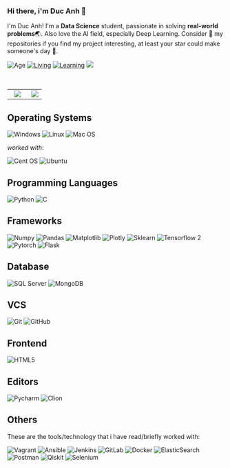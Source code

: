 ### Hi there, i'm Duc Anh 👋

<!--Introduction -->
I'm Duc Anh! I'm a **Data Science** student, passionate in solving **real-world problems**:earth_asia:. Also love the AI field, especially Deep Learning. Consider :star2: my repositories if you find my project interesting, at least your star could make someone's day :pray:.


![Age](https://img.shields.io/badge/age-21-blue)
[![Living](https://img.shields.io/badge/Living-Hanoi%2C%20Vietnam-blue)](https://en.wikipedia.org/wiki/Hanoi)
[![Learning](https://img.shields.io/badge/Learning%20at-National%20Economics%20University-blue)](https://en.neu.edu.vn/)
![](https://komarev.com/ghpvc/?username=Hyprnx&color=brightgreen&style=flat)

<br>

<table>
  <tbody>
    <tr align="center">
      <td align="center" width="60%">
        <span><b><center></center></b></span> 
        <a href="https://github.com/Hyprnx">
          <img src="https://github-readme-stats.vercel.app/api/?username=Hyprnx&show_icons=true&title_color=fff&icon_color=79ff97&text_color=9f9f9f&bg_color=474c4d"/>
        </a>
      </td>
      <td align="center" width="100%">
        <span><b><center></center></b></span> 
        <a href="https://github.com/Hyprnx">
          <img src="https://github-readme-stats.vercel.app/api/top-langs/?username=Hyprnx&theme=radical"/>
        </a>
      </td>
    </tr>
</tbody>
</table>

## Operating Systems
![Windows](https://img.shields.io/badge/-Windows-000000.svg?style=flat&logo=Windows&logoColor=F0F0F0)
![Linux](https://img.shields.io/badge/-Linux-000000.svg?style=flat&logo=Linux&logoColor=F0F0F0)
![Mac OS](https://img.shields.io/badge/MAC%20OS-000000?style=flat&logo=macos&logoColor=F0F0F0)

*worked with*:

![Cent OS](https://img.shields.io/badge/Cent%20OS-002260.svg?style=flat&logo=centos&logoColor=F0F0F0)
![Ubuntu](https://img.shields.io/badge/Ubuntu-E95420.svg?style=flat&logo=ubuntu&logoColor=white)

## Programming Languages
![Python](https://img.shields.io/badge/-Python-9dd3f5.svg?style=flat&logo=Python)
![C](https://img.shields.io/badge/-C-ffffff.svg?style=flat&logo=C)

## Frameworks
![Numpy](https://img.shields.io/badge/-Numpy-55a2e0.svg?style=flat&logo=Numpy)
![Pandas](https://img.shields.io/badge/-Pandas-5d4296.svg?style=flat&logo=Pandas)
![Matplotlib](https://img.shields.io/badge/-Matplotlib-fca862.svg?style=flat&logo=matplotlib)
![Plotly](https://img.shields.io/badge/Plotly-fca862.svg?style=flat&logo=plotly&logoColor=white)
![Sklearn](https://img.shields.io/badge/-Sklearn-d6882f.svg?style=flat&logo=Scikit-learn)
![Tensorflow 2](https://img.shields.io/badge/-Tensorflow-a8502f.svg?style=flat&logo=Tensorflow)
![Pytorch](https://img.shields.io/badge/-Pytorch-a8502f.svg?style=flat&logo=Pytorch)
![Flask](https://img.shields.io/badge/-Flask-black.svg?style=flat&logo=Flask)


## Database
![SQL Server](https://img.shields.io/badge/-SQL-1d586e.svg?style=flat&logo=SQL)
![MongoDB](https://img.shields.io/badge/-MongoDB-2da888.svg?style=flat-square&logo=mongodb)

## VCS
![Git](https://img.shields.io/badge/-Git-black.svg?style=flat-square&logo=git)
![GitHub](https://img.shields.io/badge/-GitHub-181717.svg?style=flat-square&logo=github)

## Frontend
![HTML5](https://img.shields.io/badge/-HTML5-55a2e0.svg?style=flat&logo=html5)

## Editors
![Pycharm](http://img.shields.io/badge/-Pycharm-49e031.svg?style=flat&logo=Pycharm)
![Clion](http://img.shields.io/badge/-Clion-2caba9.svg?style=flat&logo=Clion)

## Others

These are the tools/technology that i have read/briefly worked with:

![Vagrant](https://img.shields.io/badge/Vagrant-%231563FF.svg?style=flat&logo=vagrant&logoColor=white)
![Ansible](https://img.shields.io/badge/Ansible-%231A1918.svg?style=flat&logo=ansible&logoColor=white)
![Jenkins](https://img.shields.io/badge/Jenkins-%232C5263.svg?style=flat&logo=jenkins&logoColor=white)
![GitLab](https://img.shields.io/badge/Gitlab-%23181717.svg?style=flat&logo=gitlab&logoColor=white)
![Docker](https://img.shields.io/badge/Docker-%230db7ed.svg?style=flat&logo=docker&logoColor=white)
![ElasticSearch](https://img.shields.io/badge/-ElasticSearch-005571?style=flat&logo=elasticsearch)
![Postman](https://img.shields.io/badge/Postman-FF6C37?style=flat&logo=postman&logoColor=white)
![Qiskit](https://img.shields.io/badge/Qiskit-%236929C4.svg?style=flat&logo=Qiskit&logoColor=white)
![Selenium](https://img.shields.io/badge/-Selenium-%43B02A?style=flat&logo=selenium&logoColor=white)

<!--
**Hyprnx/Hyprnx** is a ✨ _special_ ✨ repository because its `README.md` (this file) appears on your GitHub profile.

Here are some ideas to get you started:

- 🔭 I’m currently working on ...
- 🌱 I’m currently learning ...
- 👯 I’m looking to collaborate on ...
- 🤔 I’m looking for help with ...
- 💬 Ask me about ...
- 📫 How to reach me: ...
- 😄 Pronouns: ...
- ⚡ Fun fact: ...
-->
